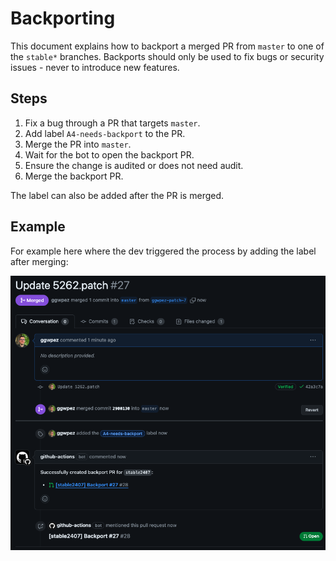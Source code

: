 # Backporting

This document explains how to backport a merged PR from `master` to one of the `stable*` branches. Backports should only be used to fix bugs or security issues - never to introduce new features.

## Steps

1. Fix a bug through a PR that targets `master`.
2. Add label `A4-needs-backport` to the PR.
4. Merge the PR into `master`.
5. Wait for the bot to open the backport PR.
6. Ensure the change is audited or does not need audit.
7. Merge the backport PR. 

The label can also be added after the PR is merged.

## Example

For example here where the dev triggered the process by adding the label after merging:

![backport](./images/backport-ex2.png)
